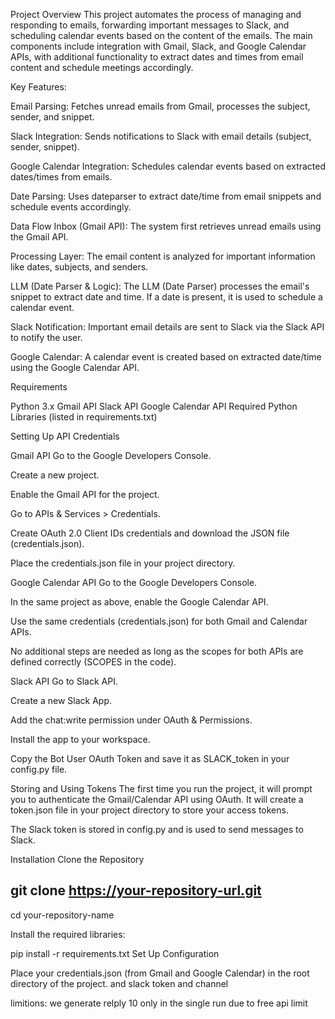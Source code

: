 Project Overview
This project automates the process of managing and responding to emails, forwarding important messages to Slack, and scheduling calendar events based on the content of the emails. The main components include integration with Gmail, Slack, and Google Calendar APIs, with additional functionality to extract dates and times from email content and schedule meetings accordingly.


Key Features:
   
   Email Parsing: Fetches unread emails from Gmail, processes the subject, sender, and snippet.
   
   Slack Integration: Sends notifications to Slack with email details (subject, sender, snippet).
   
   Google Calendar Integration: Schedules calendar events based on extracted dates/times from emails.
   
   Date Parsing: Uses dateparser to extract date/time from email snippets and schedule events accordingly.

Data Flow
   Inbox (Gmail API): The system first retrieves unread emails using the Gmail API.

   Processing Layer: The email content is analyzed for important information like dates, subjects, and senders.

   LLM (Date Parser & Logic): The LLM (Date Parser) processes the email's snippet to extract date and time. If a date is present, it is used to schedule a calendar event.

   Slack Notification: Important email details are sent to Slack via the Slack API to notify the user.

   Google Calendar: A calendar event is created based on extracted date/time using the Google Calendar API.

Requirements
   
   Python 3.x
   Gmail API
   Slack API
   Google Calendar API
   Required Python Libraries (listed in requirements.txt)

Setting Up API Credentials

Gmail API
   Go to the Google Developers Console.

   Create a new project.

   Enable the Gmail API for the project.

   Go to APIs & Services > Credentials.

   Create OAuth 2.0 Client IDs credentials and download the JSON file (credentials.json).

   Place the credentials.json file in your project directory.

Google Calendar API
   Go to the Google Developers Console.

   In the same project as above, enable the Google Calendar API.

   Use the same credentials (credentials.json) for both Gmail and Calendar APIs.

   No additional steps are needed as long as the scopes for both APIs are defined correctly (SCOPES in the code).

Slack API
   Go to Slack API.

   Create a new Slack App.

   Add the chat:write permission under OAuth & Permissions.

   Install the app to your workspace.

   Copy the Bot User OAuth Token and save it as SLACK_token in your config.py file.

   Storing and Using Tokens
   The first time you run the project, it will prompt you to authenticate the Gmail/Calendar API using OAuth. It will create a token.json file in your project directory to store your access tokens.

   The Slack token is stored in config.py and is used to send messages to Slack.   

Installation
Clone the Repository 
   
   ## git clone https://your-repository-url.git
   cd your-repository-name

Install the required libraries:

   pip install -r requirements.txt
Set Up Configuration
   
   Place your credentials.json (from Gmail and Google Calendar) in the root directory of the project.
   and slack token and channel

limitions:
   we generate relply 10 only in the single run due to free api limit

   